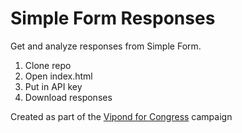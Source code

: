 # Simple Form Responses

Get and analyze responses from Simple Form.

1. Clone repo
1. Open index.html
1. Put in API key
1. Download responses

Created as part of the [Vipond for Congress](vipondforcongress.com) campaign
